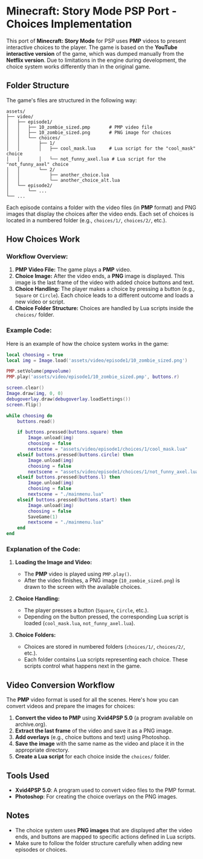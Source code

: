 # Minecraft: Story Mode PSP Port - Choices Implementation

This port of **Minecraft: Story Mode** for PSP uses **PMP** videos to present interactive choices to the player. The game is based on the **YouTube interactive version** of the game, which was dumped manually from the **Netflix version**. Due to limitations in the engine during development, the choice system works differently than in the original game.

## Folder Structure

The game's files are structured in the following way:

```
assets/
├── video/
│   ├── episode1/
│   │   ├── 10_zombie_sized.pmp       # PMP video file
│   │   ├── 10_zombie_sized.png       # PNG image for choices
│   │   └── choices/
│   │       ├── 1/
│   │       │   ├── cool_mask.lua     # Lua script for the "cool_mask" choice
│   │       │   └── not_funny_axel.lua # Lua script for the "not_funny_axel" choice
│   │       └── 2/
│   │           ├── another_choice.lua
│   │           └── another_choice_alt.lua
│   └── episode2/
│       └── ...
└── ...
```

Each episode contains a folder with the video files (in **PMP** format) and PNG images that display the choices after the video ends. Each set of choices is located in a numbered folder (e.g., `choices/1/`, `choices/2/`, etc.).

## How Choices Work

### Workflow Overview:
1. **PMP Video File:** The game plays a **PMP** video.
2. **Choice Image:** After the video ends, a **PNG** image is displayed. This image is the last frame of the video with added choice buttons and text.
3. **Choice Handling:** The player makes a choice by pressing a button (e.g., `Square` or `Circle`). Each choice leads to a different outcome and loads a new video or script.
4. **Choice Folder Structure:** Choices are handled by Lua scripts inside the `choices/` folder.

### Example Code:

Here is an example of how the choice system works in the game:

```lua
local choosing = true
local img = Image.load('assets/video/episode1/10_zombie_sized.png')

PMP.setVolume(pmpvolume)
PMP.play('assets/video/episode1/10_zombie_sized.pmp', buttons.r)

screen.clear()
Image.draw(img, 0, 0)
debugoverlay.draw(debugoverlay.loadSettings())
screen.flip()

while choosing do
    buttons.read()

    if buttons.pressed(buttons.square) then
        Image.unload(img)
        choosing = false
        nextscene = "assets/video/episode1/choices/1/cool_mask.lua"
    elseif buttons.pressed(buttons.circle) then
        Image.unload(img)
        choosing = false
        nextscene = "assets/video/episode1/choices/1/not_funny_axel.lua"
    elseif buttons.pressed(buttons.l) then
        Image.unload(img)
        choosing = false
        nextscene = "./mainmenu.lua"
    elseif buttons.pressed(buttons.start) then
        Image.unload(img)
        choosing = false
        SaveGame(1)
        nextscene = "./mainmenu.lua"
    end
end
```

### Explanation of the Code:
1. **Loading the Image and Video:**
   - The **PMP** video is played using `PMP.play()`.
   - After the video finishes, a PNG image (`10_zombie_sized.png`) is drawn to the screen with the available choices.
   
2. **Choice Handling:**
   - The player presses a button (`Square`, `Circle`, etc.).
   - Depending on the button pressed, the corresponding Lua script is loaded (`cool_mask.lua`, `not_funny_axel.lua`).

3. **Choice Folders:**
   - Choices are stored in numbered folders (`choices/1/`, `choices/2/`, etc.).
   - Each folder contains Lua scripts representing each choice. These scripts control what happens next in the game.

## Video Conversion Workflow

The **PMP** video format is used for all the scenes. Here's how you can convert videos and prepare the images for choices:

1. **Convert the video to PMP** using **Xvid4PSP 5.0** (a program available on archive.org).
2. **Extract the last frame** of the video and save it as a PNG image.
3. **Add overlays** (e.g., choice buttons and text) using Photoshop.
4. **Save the image** with the same name as the video and place it in the appropriate directory.
5. **Create a Lua script** for each choice inside the `choices/` folder.

## Tools Used

- **Xvid4PSP 5.0**: A program used to convert video files to the PMP format.
- **Photoshop**: For creating the choice overlays on the PNG images.

## Notes

- The choice system uses **PNG images** that are displayed after the video ends, and buttons are mapped to specific actions defined in Lua scripts.
- Make sure to follow the folder structure carefully when adding new episodes or choices.